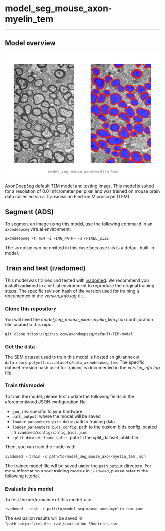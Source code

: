 # model_seg_mouse_axon-myelin_tem
---
## Model overview
![tem model preview image](tem_model_preview.png)

AxonDeepSeg default TEM model and testing image. This model is suited for a resolution of 0.01 micrometer per pixel and was trained on mouse brain data collected via a Transmission Electron Microscope (TEM).

## Segment (ADS)
To segment an image using this model, use the following command in an `axondeepseg` virtual environment:
```
axondeepseg -t TEM -i <IMG_PATH> -s <PIXEL_SIZE>
```
The `-m` option can be omitted in this case because this is a default built-in model.


## Train and test (ivadomed)
This model was trained and tested with [ivadomed](https://ivadomed.org). We recommend you install ivadomed in a virtual environment to reproduce the original training steps. The specific revision hash of the version used for training is documented in the *version_info.log* file.

### Clone this repository
You will need the *model_seg_mouse_axon-myelin_tem.json* configuration file located in this repo.
```
git clone https://github.com/axondeepseg/default-TEM-model
```

### Get the data
The SEM dataset used to train this model is hosted on git-annex at `data.neuro.polymtl.ca:datasets/data_axondeepseg_tem`. The specific dataset revision hash used for training is documented in the *version_info.log* file.

### Train this model
To train the model, please first update the following fields in the aforementioned JSON configuration file:
- `gpu_ids`: specific to your hardware
- `path_output`: where the model will be saved
- `loader_parameters:path_data`: path to training data
- `loader_parameters:bids_config`: path to the custom bids config located in `ivadomed/config/config_bids.json`
- `split_dataset:fname_split`: path to the split_dataset.joblib file

Then, you can train the model with
```
ivadomed --train -c path/to/model_seg_mouse_axon-myelin_tem.json
```
The trained model file will be saved under the `path_output` directory. For more information about training models in `ivadomed`, please refer to the following [tutorial](https://ivadomed.org/tutorials/two_class_microscopy_seg_2d_unet.html).

### Evaluate this model
To test the performance of this model, use
```
ivadomed --test -c path/to/model_seg_mouse_axon-myelin_tem.json
```
The evaluation results will be saved in `"path_output"/results_eval/evaluation_3Dmetrics.csv`
